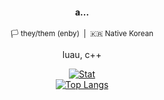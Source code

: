 <div width=100% align=center>
<p>
    <h4>a...</h4>
    <sub>🏳 they/them (enby)&nbsp;&nbsp;|&nbsp;&nbsp;🇰🇷 Native Korean</sub>
</p>
    
<p>
    luau, c++
</p>

[![Stat](https://github-readme-stats.vercel.app/api?username=kimpure&show_icons=true&theme=dark)](https://github.com/kimpure/kimpure) <br>
[![Top Langs](https://github-readme-stats.vercel.app/api/top-langs/?username=kimpure&langs_count=6&layout=compact&theme=dark)](https://github.com/kimpure/kimpure)
